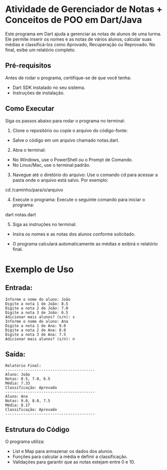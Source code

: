 # Atividade de Gerenciador de Notas +  Conceitos de POO em Dart/Java

Este programa em Dart ajuda a gerenciar as notas de alunos de uma turma. Ele permite inserir os nomes e as notas de vários alunos, calcular suas médias e classificá-los como Aprovado, Recuperação ou Reprovado. No final, exibe um relatório completo.

## Pré-requisitos
Antes de rodar o programa, certifique-se de que você tenha:

- Dart SDK instalado no seu sistema.
- Instruções de instalação.

## Como Executar
Siga os passos abaixo para rodar o programa no terminal:

1. Clone o repositório ou copie o arquivo do código-fonte:

- Salve o código em um arquivo chamado notas.dart.

2. Abra o terminal:

- No Windows, use o PowerShell ou o Prompt de Comando.
- No Linux/Mac, use o terminal padrão.

3. Navegue até o diretório do arquivo: Use o comando cd para acessar a pasta onde o arquivo está salvo. Por exemplo:

cd /caminho/para/o/arquivo

4. Execute o programa: Execute o seguinte comando para iniciar o programa:

dart notas.dart

5. Siga as instruções no terminal:

- Insira os nomes e as notas dos alunos conforme solicitado.
  
- O programa calculará automaticamente as médias e exibirá o relatório final.

# Exemplo de Uso

## Entrada:

```
Informe o nome do aluno: João
Digite a nota 1 de João: 8.5
Digite a nota 2 de João: 7.0
Digite a nota 3 de João: 6.5
Adicionar mais alunos? (s/n): s
Informe o nome do aluno: Ana
Digite a nota 1 de Ana: 9.0
Digite a nota 2 de Ana: 8.0
Digite a nota 3 de Ana: 7.5
Adicionar mais alunos? (s/n): n
```
## Saída:
```
Relatório Final:
----------------------------------------
Aluno: João
Notas: 8.5, 7.0, 6.5
Média: 7.33
Classificação: Aprovado
----------------------------------------
Aluno: Ana
Notas: 9.0, 8.0, 7.5
Média: 8.17
Classificação: Aprovado
----------------------------------------
```
## Estrutura do Código

 O programa utiliza:

- List e Map para armazenar os dados dos alunos.
- Funções para calcular a média e definir a classificação.
- Validações para garantir que as notas estejam entre 0 e 10.
